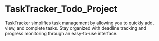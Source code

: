 #  TaskTracker_Todo_Project


TaskTracker simplifies task management by allowing you to quickly add, view, and complete tasks. Stay organized with deadline tracking and progress monitoring through an easy-to-use interface.
 
 
